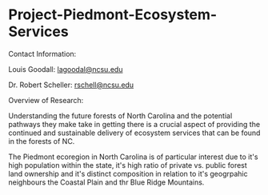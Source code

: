 # Project-Piedmont-Ecosystem-Services

Contact Information:

Louis Goodall: lagoodal@ncsu.edu

Dr. Robert Scheller: rschell@ncsu.edu


Overview of Research:

Understanding the future forests of North Carolina and the potential pathways they make take in getting there is a crucial aspect of providing the continued and sustainable delivery of ecosystem services that can be found in the forests of NC. 

The Piedmont ecoregion in North Carolina is of particular interest due to it's high population within the state, it's high ratio of private vs. public forest land ownership and it's distinct composition in relation to it's geogrpahic neighbours the Coastal Plain and thr Blue Ridge Mountains.
